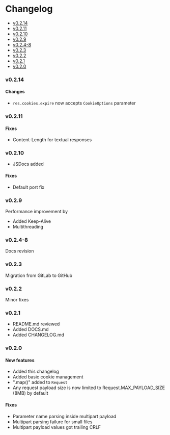 # Changelog
- [v0.2.14](#v0214)
- [v0.2.11](#v0211)
- [v0.2.10](#v0210)
- [v0.2.9](#v029)
- [v0.2.4-8](#v024-8)
- [v0.2.3](#v023)
- [v0.2.2](#v022)
- [v0.2.1](#v021)
- [v0.2.0](#v020)

### v0.2.14
#### Changes
 - `res.cookies.expire` now accepts `CookieOptions` parameter

### v0.2.11
#### Fixes
 - Content-Length for textual responses


### v0.2.10
 - JSDocs added

#### Fixes
 - Default port fix


### v0.2.9
Performance improvement by
 - Added Keep-Alive
 - Multithreading

### v0.2.4-8
Docs revision

### v0.2.3
Migration from GitLab to GitHub

### v0.2.2
Minor fixes

### v0.2.1
- README.md reviewed
- Added DOCS.md
- Added CHANGELOG.md

### v0.2.0
#### New features
- Added this changelog
- Added basic cookie management
- ".map()" added to `Request`
- Any request payload size is now limited to Request.MAX_PAYLOAD_SIZE (8MB) by default

#### Fixes
- Parameter name parsing inside multipart payload
- Multipart parsing failure for small files
- Multipart payload values got trailing CRLF